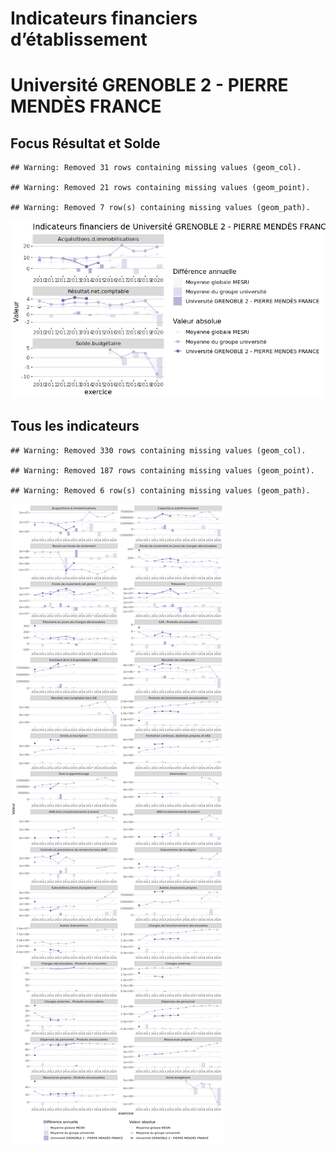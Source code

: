 Indicateurs financiers d’établissement
================

# Université GRENOBLE 2 - PIERRE MENDÈS FRANCE

## Focus Résultat et Solde

    ## Warning: Removed 31 rows containing missing values (geom_col).

    ## Warning: Removed 21 rows containing missing values (geom_point).

    ## Warning: Removed 7 row(s) containing missing values (geom_path).

![](université_grenoble_2___pierre_mendès_france_files/figure-gfm/etab.focus-1.png)<!-- -->

## Tous les indicateurs

    ## Warning: Removed 330 rows containing missing values (geom_col).

    ## Warning: Removed 187 rows containing missing values (geom_point).

    ## Warning: Removed 6 row(s) containing missing values (geom_path).

![](université_grenoble_2___pierre_mendès_france_files/figure-gfm/etab-1.png)<!-- -->
